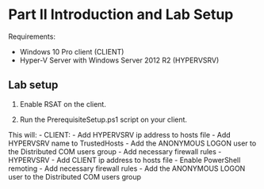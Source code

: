 # Part II Introduction and Lab Setup

Requirements: 
 - Windows 10 Pro client (CLIENT)
 - Hyper-V Server with Windows Server 2012 R2 (HYPERVSRV)

## Lab setup

1. Enable RSAT on the client.

2. Run the PrerequisiteSetup.ps1 script on your client.

This will:
    - CLIENT:
        - Add HYPERVSRV ip address to hosts file
        - Add HYPERVSRV name to TrustedHosts
        - Add the ANONYMOUS LOGON user to the Distributed COM users group
        - Add necessary firewall rules
    - HYPERVSRV
        - Add CLIENT ip address to hosts file
        - Enable PowerShell remoting
        - Add necessary firewall rules
        - Add the ANONYMOUS LOGON user to the Distributed COM users group